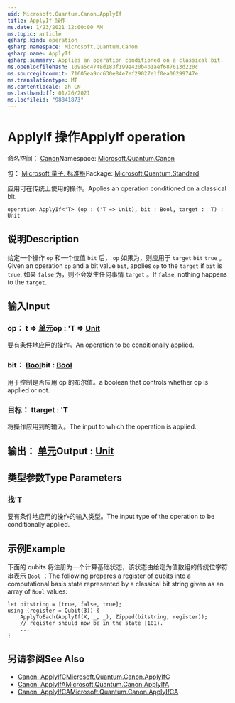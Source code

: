 ```yaml
---
uid: Microsoft.Quantum.Canon.ApplyIf
title: ApplyIf 操作
ms.date: 1/23/2021 12:00:00 AM
ms.topic: article
qsharp.kind: operation
qsharp.namespace: Microsoft.Quantum.Canon
qsharp.name: ApplyIf
qsharp.summary: Applies an operation conditioned on a classical bit.
ms.openlocfilehash: 109a5c4748d183f199e420b4b1aef687613d220c
ms.sourcegitcommit: 71605ea9cc630e84e7ef29027e1f0ea06299747e
ms.translationtype: MT
ms.contentlocale: zh-CN
ms.lasthandoff: 01/26/2021
ms.locfileid: "98841873"
---
```

# <a name="applyif-operation"></a><span data-ttu-id="42107-102">ApplyIf 操作</span><span class="sxs-lookup"><span data-stu-id="42107-102">ApplyIf operation</span></span>

<span data-ttu-id="42107-103">命名空间： [Canon](xref:Microsoft.Quantum.Canon)</span><span class="sxs-lookup"><span data-stu-id="42107-103">Namespace: [Microsoft.Quantum.Canon](xref:Microsoft.Quantum.Canon)</span></span>

<span data-ttu-id="42107-104">包： [Microsoft 量子. 标准版](https://nuget.org/packages/Microsoft.Quantum.Standard)</span><span class="sxs-lookup"><span data-stu-id="42107-104">Package: [Microsoft.Quantum.Standard](https://nuget.org/packages/Microsoft.Quantum.Standard)</span></span>


<span data-ttu-id="42107-105">应用可在传统上使用的操作。</span><span class="sxs-lookup"><span data-stu-id="42107-105">Applies an operation conditioned on a classical bit.</span></span>

```qsharp
operation ApplyIf<'T> (op : ('T => Unit), bit : Bool, target : 'T) : Unit
```


## <a name="description"></a><span data-ttu-id="42107-106">说明</span><span class="sxs-lookup"><span data-stu-id="42107-106">Description</span></span>

<span data-ttu-id="42107-107">给定一个操作 `op` 和一个位值 `bit` 后， `op` 如果为，则应用于 `target` `bit` `true` 。</span><span class="sxs-lookup"><span data-stu-id="42107-107">Given an operation `op` and a bit value `bit`, applies `op` to the `target` if `bit` is `true`.</span></span> <span data-ttu-id="42107-108">如果 `false` 为，则不会发生任何事情 `target` 。</span><span class="sxs-lookup"><span data-stu-id="42107-108">If `false`, nothing happens to the `target`.</span></span>

## <a name="input"></a><span data-ttu-id="42107-109">输入</span><span class="sxs-lookup"><span data-stu-id="42107-109">Input</span></span>

### <a name="op--t--unit"></a><span data-ttu-id="42107-110">op： t => [单元](xref:microsoft.quantum.lang-ref.unit)</span><span class="sxs-lookup"><span data-stu-id="42107-110">op : 'T => [Unit](xref:microsoft.quantum.lang-ref.unit)</span></span> 

<span data-ttu-id="42107-111">要有条件地应用的操作。</span><span class="sxs-lookup"><span data-stu-id="42107-111">An operation to be conditionally applied.</span></span>


### <a name="bit--bool"></a><span data-ttu-id="42107-112">bit： [Bool](xref:microsoft.quantum.lang-ref.bool)</span><span class="sxs-lookup"><span data-stu-id="42107-112">bit : [Bool](xref:microsoft.quantum.lang-ref.bool)</span></span>

<span data-ttu-id="42107-113">用于控制是否应用 op 的布尔值。</span><span class="sxs-lookup"><span data-stu-id="42107-113">a boolean that controls whether op is applied or not.</span></span>


### <a name="target--t"></a><span data-ttu-id="42107-114">目标： t</span><span class="sxs-lookup"><span data-stu-id="42107-114">target : 'T</span></span>

<span data-ttu-id="42107-115">将操作应用到的输入。</span><span class="sxs-lookup"><span data-stu-id="42107-115">The input to which the operation is applied.</span></span>



## <a name="output--unit"></a><span data-ttu-id="42107-116">输出： [单元](xref:microsoft.quantum.lang-ref.unit)</span><span class="sxs-lookup"><span data-stu-id="42107-116">Output : [Unit](xref:microsoft.quantum.lang-ref.unit)</span></span>



## <a name="type-parameters"></a><span data-ttu-id="42107-117">类型参数</span><span class="sxs-lookup"><span data-stu-id="42107-117">Type Parameters</span></span>

### <a name="t"></a><span data-ttu-id="42107-118">找</span><span class="sxs-lookup"><span data-stu-id="42107-118">'T</span></span>

<span data-ttu-id="42107-119">要有条件地应用的操作的输入类型。</span><span class="sxs-lookup"><span data-stu-id="42107-119">The input type of the operation to be conditionally applied.</span></span>

## <a name="example"></a><span data-ttu-id="42107-120">示例</span><span class="sxs-lookup"><span data-stu-id="42107-120">Example</span></span>

<span data-ttu-id="42107-121">下面的 qubits 将注册为一个计算基础状态，该状态由给定为值数组的传统位字符串表示 `Bool` ：</span><span class="sxs-lookup"><span data-stu-id="42107-121">The following prepares a register of qubits into a computational basis state represented by a classical bit string given as an array of `Bool` values:</span></span>

```qsharp
let bitstring = [true, false, true];
using (register = Qubit(3)) {
    ApplyToEach(ApplyIf(X, _, _), Zipped(bitstring, register));
    // register should now be in the state |101⟩.
    ...
}
```

## <a name="see-also"></a><span data-ttu-id="42107-122">另请参阅</span><span class="sxs-lookup"><span data-stu-id="42107-122">See Also</span></span>

- [<span data-ttu-id="42107-123">Canon. ApplyIfC</span><span class="sxs-lookup"><span data-stu-id="42107-123">Microsoft.Quantum.Canon.ApplyIfC</span></span>](xref:Microsoft.Quantum.Canon.ApplyIfC)
- [<span data-ttu-id="42107-124">Canon. ApplyIfA</span><span class="sxs-lookup"><span data-stu-id="42107-124">Microsoft.Quantum.Canon.ApplyIfA</span></span>](xref:Microsoft.Quantum.Canon.ApplyIfA)
- [<span data-ttu-id="42107-125">Canon. ApplyIfCA</span><span class="sxs-lookup"><span data-stu-id="42107-125">Microsoft.Quantum.Canon.ApplyIfCA</span></span>](xref:Microsoft.Quantum.Canon.ApplyIfCA)
